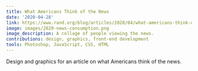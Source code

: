 ```yaml
---
title: What Americans Think of the News
date: '2020-04-28'
link: https://www.rand.org/blog/articles/2020/04/what-americans-think-of-the-news--and-what-that-means.html
image: images/2020-news-consumption.png
image_description: A collage of people viewing the news.
contributions: design, graphics, front-end development
tools: Photoshop, JavaScript, CSS, HTML
---
```


Design and graphics for an article on what Americans think of the news.